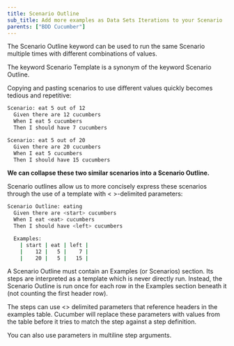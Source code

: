 ```yaml
---
title: Scenario Outline
sub_title: Add more examples as Data Sets Iterations to your Scenario
parents: ["BDD Cucumber"]
---
```


The Scenario Outline keyword can be used to run the same Scenario multiple times with different combinations of values.

The keyword Scenario Template is a synonym of the keyword Scenario Outline.

Copying and pasting scenarios to use different values quickly becomes tedious and repetitive:

```bash
Scenario: eat 5 out of 12
  Given there are 12 cucumbers
  When I eat 5 cucumbers
  Then I should have 7 cucumbers

Scenario: eat 5 out of 20
  Given there are 20 cucumbers
  When I eat 5 cucumbers
  Then I should have 15 cucumbers

```

**We can collapse these two similar scenarios into a Scenario Outline.**

Scenario outlines allow us to more concisely express these scenarios through the use of a template with < >-delimited parameters:

```bash
Scenario Outline: eating
  Given there are <start> cucumbers
  When I eat <eat> cucumbers
  Then I should have <left> cucumbers

  Examples:
    | start | eat | left |
    |    12 |   5 |    7 |
    |    20 |   5 |   15 |
```
    
A Scenario Outline must contain an Examples (or Scenarios) section. Its steps are interpreted as a template which is never directly run. Instead, the Scenario Outline is run once for each row in the Examples section beneath it (not counting the first header row).

The steps can use <> delimited parameters that reference headers in the examples table. Cucumber will replace these parameters with values from the table before it tries to match the step against a step definition.

You can also use parameters in multiline step arguments.
